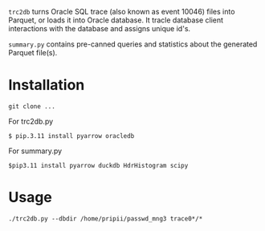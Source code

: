 `trc2db` turns Oracle SQL trace (also known as event 10046) files into Parquet, or loads it into Oracle database.
It tracle database client interactions with the database and assigns unique id's.

 `summary.py` contains pre-canned queries and statistics about the generated Parquet file(s).

# Installation

```
git clone ...
```

For trc2db.py
```
$ pip.3.11 install pyarrow oracledb
```
For summary.py
```
$pip3.11 install pyarrow duckdb HdrHistogram scipy
```
# Usage

```
./trc2db.py --dbdir /home/pripii/passwd_mng3 trace0*/*
```

